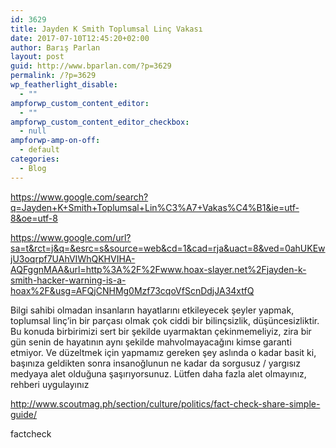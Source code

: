 ```yaml
---
id: 3629
title: Jayden K Smith Toplumsal Linç Vakası
date: 2017-07-10T12:45:20+02:00
author: Barış Parlan
layout: post
guid: http://www.bparlan.com/?p=3629
permalink: /?p=3629
wp_featherlight_disable:
  - ""
ampforwp_custom_content_editor:
  - ""
ampforwp_custom_content_editor_checkbox:
  - null
ampforwp-amp-on-off:
  - default
categories:
  - Blog
---
```

<div class="ttr_start">
</div>

https://www.google.com/search?q=Jayden+K+Smith+Toplumsal+Lin%C3%A7+Vakas%C4%B1&ie=utf-8&oe=utf-8

https://www.google.com/url?sa=t&rct=j&q=&esrc=s&source=web&cd=1&cad=rja&uact=8&ved=0ahUKEwjU3oqrpf7UAhVIWhQKHVIHA-AQFggnMAA&url=http%3A%2F%2Fwww.hoax-slayer.net%2Fjayden-k-smith-hacker-warning-is-a-hoax%2F&usg=AFQjCNHMg0Mzf73cqoVfScnDdjJA34xtfQ

Bilgi sahibi olmadan insanların hayatlarını etkileyecek şeyler yapmak, toplumsal linç&#8217;in bir parçası olmak çok ciddi bir bilinçsizlik, düşüncesizliktir. Bu konuda birbirimizi sert bir şekilde uyarmaktan çekinmemeliyiz, zira bir gün senin de hayatının aynı şekilde mahvolmayacağını kimse garanti etmiyor. Ve düzeltmek için yapmamız gereken şey aslında o kadar basit ki, başınıza geldikten sonra insanoğlunun ne kadar da sorgusuz / yargısız medyaya alet olduğuna şaşırıyorsunuz. Lütfen daha fazla alet olmayınız, rehberi uygulayınız

http://www.scoutmag.ph/section/culture/politics/fact-check-share-simple-guide/

factcheck

<div class="ttr_end">
</div>